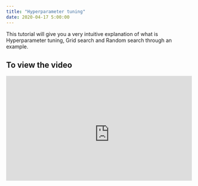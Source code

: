 ```yaml
---
title: "Hyperparameter tuning"
date: 2020-04-17 5:00:00
---
```


This tutorial will give you a very intuitive explanation of what is Hyperparameter tuning, Grid search and Random search through an example.


## To view the video

<div style="position: relative; padding-bottom: 56.25%; height: 0; overflow: hidden;">
  <iframe width="560" height="315" src="https://www.youtube.com/embed/TP9W7hmb0Bs" frameborder="0" allow="accelerometer; autoplay; encrypted-media; gyroscope; picture-in-picture" allowfullscreen></iframe>
</div>


<a href="https://www.youtube.com/watch?v=TP9W7hmb0Bs"  class="btn btn-info" role="button" target="_blank"> <i class="fa fa-youtube fa-2x" aria-hidden="true"></i></a> <a href="https://github.com/udaykiranreddykondreddy/Code-for-learn-machinelearning/tree/master/hyperparameter_tuning"  class="btn btn-info" role="button" target="_blank"> <i class="fa fa-github fa-2x" aria-hidden="true"></i></a>
